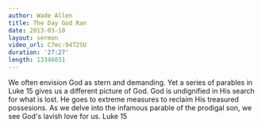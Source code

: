 ```yaml
--- 
author: Wade Allen 
title: The Day God Ran 
date: 2013-03-10 
layout: sermon
video_url: C7mc-94T2SU
duration: '27:27'
length: 13346031
---
```


We often envision God as stern and demanding. Yet a series of parables in Luke 15 gives us a different picture of God. God is undignified in His search for what is lost. He goes to extreme measures to reclaim His treasured possesions. As we delve into the infamous parable of the prodigal son, we see God's lavish love for us. Luke 15